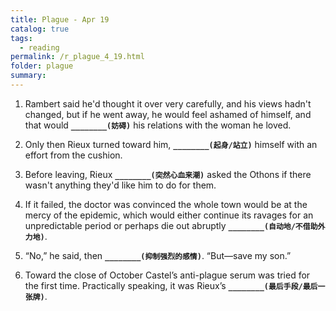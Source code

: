 ```yaml
---
title: Plague - Apr 19
catalog: true
tags: 
  - reading
permalink: /r_plague_4_19.html
folder: plague
summary: 
---
```



1.  Rambert said he'd thought it over very carefully, and his views hadn't changed, but if he went away, he would feel ashamed of himself, and that would <b data-toggle="tooltip" data-original-title="{{site.data.answers.plag_d_68_a1}}">`________(妨碍)`</b> his relations with the woman he loved.

2.  Only then Rieux turned toward him, <b data-toggle="tooltip" data-original-title="{{site.data.answers.plag_d_68_b1}}">`________(起身/站立)`</b> himself with an effort from the cushion.

3.  Before leaving, Rieux <b data-toggle="tooltip" data-original-title="{{site.data.answers.plag_d_68_c1}}">`________(突然心血来潮)`</b> asked the Othons if there wasn't anything they'd like him to do for them.

4.  If it failed, the doctor was convinced the whole town would be at the mercy of the epidemic, which would either continue its ravages for an unpredictable period or perhaps die out abruptly <b data-toggle="tooltip" data-original-title="{{site.data.answers.plag_d_68_d1}}">`________(自动地/不借助外力地)`</b>.

5.  “No,” he said, then <b data-toggle="tooltip" data-original-title="{{site.data.answers.plag_d_68_e1}}">`________(抑制强烈的感情)`</b>. “But—save my son.”

6.  Toward the close of October Castel’s anti-plague serum was tried for the first time. Practically speaking, it was Rieux’s <b data-toggle="tooltip" data-original-title="{{site.data.answers.plag_d_68_f1}}">`________(最后手段/最后一张牌)`</b>.